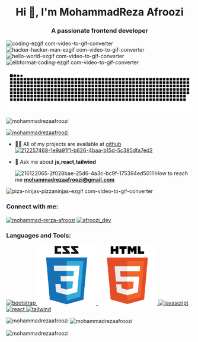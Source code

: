 <h1 align="center">Hi 👋, I'm MohammadReza Afroozi</h1>
<h3 align="center">A passionate frontend developer</h3>


![coding-ezgif com-video-to-gif-converter](https://github.com/user-attachments/assets/4dd3862c-a2e5-454d-81c8-ca3ea1ff8e81) 
![hacker-hacker-man-ezgif com-video-to-gif-converter](https://github.com/user-attachments/assets/dca4545f-6c31-4555-a6fc-4a2862dab831)
![hello-world-ezgif com-video-to-gif-converter](https://github.com/user-attachments/assets/f218d9f7-6867-4792-b032-1644a2ee5a7f)
![elbformat-coding-ezgif com-video-to-gif-converter](https://github.com/user-attachments/assets/e6c12744-96bc-4098-91df-8377be991683)


![snake gif](https://github.com/mohammadrezaafroozi/mohammadrezaafroozi/blob/output/github-snake-dark.svg)




<p align="left"> <img src="https://komarev.com/ghpvc/?username=mohammadrezaafroozi&label=Profile%20views&color=0e75b6&style=flat" alt="mohammadrezaafroozi" /> </p>

<p align="left"> <a href="https://github.com/ryo-ma/github-profile-trophy"><img src="https://github-profile-trophy.vercel.app/?username=mohammadrezaafroozi" alt="mohammadrezaafroozi" /></a> </p>

- 👨‍💻 All of my projects are available at [github](https://github.com/mohammadrezaafroozi)<a href="https://github.com/mohammadrezaafroozi" target="blank"> ![212257468-1e9a91f1-b626-4baa-b15d-5c385dfa7ed2](https://github.com/user-attachments/assets/1ffaae18-d964-46ca-ad2e-ac18fc428b53)</a>

- 💬 Ask me about **js,react,tailwind** <br>

 



  ![216122065-2f028bae-25d6-4a3c-bc9f-175394ed5011](https://github.com/user-attachments/assets/ba5d1395-20bd-40c2-88aa-6d004714d787)
  How to reach me **mohammadrezaafroozi@gmail.com**
 
 
![piza-ninjas-pizzaninjas-ezgif com-video-to-gif-converter](https://github.com/user-attachments/assets/9fdbe42f-38c8-4abf-a00d-38cba0f61c33)

<h3 align="left">Connect with me:</h3>  
<p align="left">
<a href="https://www.linkedin.com/in/afroozidev?utm_source=share&utm_campaign=share_via&utm_content=profile&utm_medium=android_app" target="blank"><img align="center" src="https://raw.githubusercontent.com/rahuldkjain/github-profile-readme-generator/master/src/images/icons/Social/linked-in-alt.svg" alt="mohammad-rerza-afroozi" height="30" width="40" /></a>
<a href="https://instagram.com/afroozi_dev" target="blank"><img align="center" src="https://raw.githubusercontent.com/rahuldkjain/github-profile-readme-generator/master/src/images/icons/Social/instagram.svg" alt="afroozi_dev" height="30" width="40" /></a>
</p>

<h3 align="left">Languages and Tools:</h3>
<p align="left"> <a href="https://getbootstrap.com" target="_blank" rel="noreferrer"> <img src="https://user-images.githubusercontent.com/74038190/212280805-9bcb336b-8c55-46a8-abf8-ff286ab55472.gif" alt="bootstrap" width="160" height="160"/> </a> <a href="https://www.w3schools.com/css/" target="_blank" rel="noreferrer"> <img src="https://raw.githubusercontent.com/devicons/devicon/master/icons/css3/css3-original-wordmark.svg" alt="css3" width="160" height="160"/> </a> <a href="https://www.w3.org/html/" target="_blank" rel="noreferrer"> <img src="https://raw.githubusercontent.com/devicons/devicon/master/icons/html5/html5-original-wordmark.svg" alt="html5" width="160" height="160"/> </a> <a href="https://user-images.githubusercontent.com/74038190/212257454-16e3712e-945a-4ca2-b238-408ad0bf87e6.gif" target="_blank" rel="noreferrer"> <img src="https://user-images.githubusercontent.com/74038190/212257454-16e3712e-945a-4ca2-b238-408ad0bf87e6.gif" alt="javascript" width="160" height="160"/> </a> <a href="https://reactjs.org/" target="_blank" rel="noreferrer"> <img src="https://user-images.githubusercontent.com/74038190/212257467-871d32b7-e401-42e8-a166-fcfd7baa4c6b.gif" alt="react" width="160" height="160"/> </a> <a href="https://tailwindcss.com/" target="_blank" rel="noreferrer"> <img src="https://www.vectorlogo.zone/logos/tailwindcss/tailwindcss-icon.svg" alt="tailwind" width="160" height="160"/> </a> </p>



<p><img align="left" src="https://github-readme-stats.vercel.app/api/top-langs?username=mohammadrezaafroozi&show_icons=true&locale=en&layout=compact" alt="mohammadrezaafroozi" /></p>

<p>&nbsp;<img align="center" src="https://github-readme-stats.vercel.app/api?username=mohammadrezaafroozi&show_icons=true&locale=en" alt="mohammadrezaafroozi" /></p>

<p><img align="center" src="https://github-readme-streak-stats.herokuapp.com/?user=mohammadrezaafroozi&" alt="mohammadrezaafroozi" /></p>




